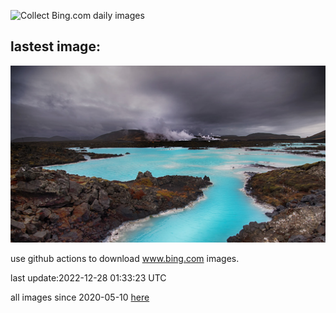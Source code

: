 ![Collect Bing.com daily images](https://github.com/counter2015/bing-daily-images/workflows/Collect%20Bing.com%20daily%20images/badge.svg)
## lastest image:
![](images/BlueLagoon.jpg)

use github actions to download www.bing.com images.

last update:2022-12-28 01:33:23 UTC

all images since 2020-05-10 [here](https://github.com/counter2015/bing-daily-images/tree/master/images) 
